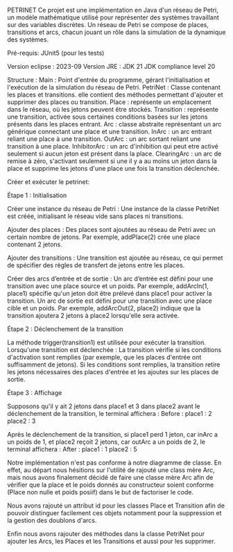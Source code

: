 PETRINET
Ce projet est une implémentation en Java d'un réseau de Petri, un modèle mathématique utilisé 
pour représenter des systèmes travaillant sur des variables discrètes. Un réseau de Petri se 
compose de places, transitions et arcs, chacun jouant un rôle dans la simulation de la dynamique 
des systèmes.

Pré-requis:
JUnit5 (pour les tests)

Version eclipse : 2023-09
Version JRE : JDK 21
JDK compliance level 20

Structure :
Main : Point d'entrée du programme, gérant l'initialisation et l'exécution de la simulation du 
réseau de Petri.
PetriNet : Classe contenant les places et transitions. elle contient des méthodes permettant d'ajouter
et supprimer des places ou transition.
Place : représente un emplacement dans le réseau, où les jetons peuvent être stockés.
Transition : représente une transition, activée sous certaines conditions basées sur les jetons 
présents dans les places entrant.
Arc : classe abstraite représentant un arc générique connectant une place et une transition.
InArc : un arc entrant reliant une place à une transition.
OutArc : un arc sortant reliant une transition à une place.
InhibitorArc : un arc d'inhibition qui peut etre activé seulement si aucun jeton est présent dans 
la place.
ClearingArc : un arc de remise à zéro, s'activant seulement si une il y a au moins un jeton dans la 
place et supprime les jetons d'une place une fois la transition déclenchée.


Créer et exécuter le petrinet:

Étape 1 : Initialisation

Créer une instance du réseau de Petri :
Une instance de la classe PetriNet est créée, initialisant le réseau vide sans places ni transitions.

Ajouter des places :
Des places sont ajoutées au réseau de Petri avec un certain nombre de jetons. Par exemple, addPlace(2) 
crée une place contenant 2 jetons.

Ajouter des transitions :
Une transition est ajoutée au réseau, ce qui permet de spécifier des règles de transfert de jetons
 entre les places.
 
Créer des arcs d’entrée et de sortie :
Un arc d’entrée est défini pour une transition avec une place source et un poids. Par exemple, 
addArcIn(1, place1) spécifie qu'un jeton doit être prélevé dans place1 pour activer la transition.
Un arc de sortie est défini pour une transition avec une place cible et un poids. Par exemple,
addArcOut(2, place2) indique que la transition ajoutera 2 jetons à place2 lorsqu'elle sera activée.


Étape 2 : Déclenchement de la transition

La méthode trigger(transition1) est utilisée pour exécuter la transition. Lorsqu'une transition 
est déclenchée :
La transition vérifie si les conditions d'activation sont remplies (par exemple, que les places 
d'entrée ont suffisamment de jetons).
Si les conditions sont remplies, la transition retire les jetons nécessaires des places d'entrée 
et les ajoutes sur les places de sortie.


Étape 3 : Affichage

Supposons qu'il y ait 2 jetons dans place1 et 3 dans place2 avant le déclenchement de la transition,
le terminal affichera :
Before :
place1 : 2
place2 : 3

Après le déclenchement de la transition, si place1 perd 1 jeton, car inArc a un poids de 1, et place2 
reçoit 2 jetons, car outArc a un poids de 2, le terminal affichera :
After :
place1 : 1
place2 : 5

Notre implémentation n'est pas conforme à notre diagramme de classe. En effet, au départ nous 
hésitions sur l'utilité de rajouté une class mère Arc, mais nous avons finalement décidé de faire 
une classe mère Arc afin de vérifier que la place et le poids donnés au constructeur soient 
conforme (Place non nulle et poids posiif) dans le but de factoriser le code.

Nous avons rajouté un attribut id pour les classes Place et Transition afin de pouvoir distinguer 
facilement ces objets notamment pour la suppression et la gestion des doublons d'arcs.

Enfin nous avons rajouter des méthodes dans la classe PetriNet pour ajouter les Arcs, les Places 
et les Transitions et aussi pour les supprimer.

